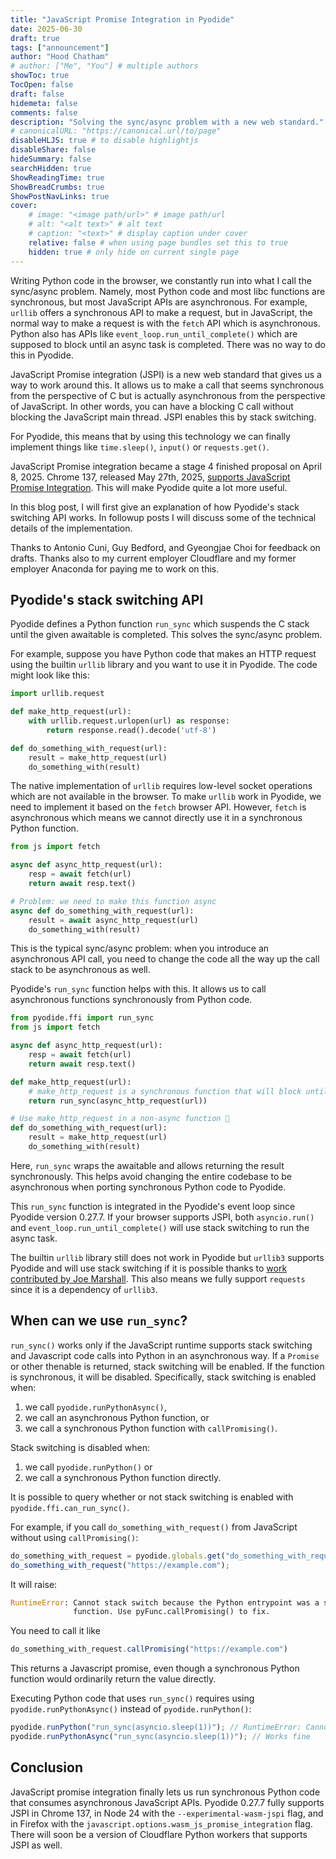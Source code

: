 ```yaml
---
title: "JavaScript Promise Integration in Pyodide"
date: 2025-06-30
draft: true
tags: ["announcement"]
author: "Hood Chatham"
# author: ["Me", "You"] # multiple authors
showToc: true
TocOpen: false
draft: false
hidemeta: false
comments: false
description: "Solving the sync/async problem with a new web standard."
# canonicalURL: "https://canonical.url/to/page"
disableHLJS: true # to disable highlightjs
disableShare: false
hideSummary: false
searchHidden: true
ShowReadingTime: true
ShowBreadCrumbs: true
ShowPostNavLinks: true
cover:
    # image: "<image path/url>" # image path/url
    # alt: "<alt text>" # alt text
    # caption: "<text>" # display caption under cover
    relative: false # when using page bundles set this to true
    hidden: true # only hide on current single page
---
```


Writing Python code in the browser, we constantly run into what I call the
sync/async problem. Namely, most Python code and most libc functions are
synchronous, but most JavaScript APIs are asynchronous. For example, `urllib`
offers a synchronous API to make a request, but in JavaScript, the normal way to
make a request is with the `fetch` API which is asynchronous. Python also has
APIs like `event_loop.run_until_complete()` which are supposed to block until an
async task is completed. There was no way to do this in Pyodide.

JavaScript Promise integration (JSPI) is a new web standard that gives
us a way to work around this. It allows us to make a call that seems synchronous
from the perspective of C but is actually asynchronous from the perspective of
JavaScript. In other words, you can have a blocking C call without blocking the
JavaScript main thread. JSPI enables this by stack switching.

For Pyodide, this means that by using this technology we can finally implement
things like `time.sleep()`, `input()` or `requests.get()`.

JavaScript Promise integration became a stage 4 finished proposal on April 8,
2025. Chrome 137, released May 27th, 2025, [supports JavaScript Promise
Integration](https://developer.chrome.com/release-notes/137#javascript_promise_integration).
This will make Pyodide quite a lot more useful.

In this blog post, I will first give an explanation of how Pyodide's stack
switching API works. In followup posts I will discuss some of the technical
details of the implementation.

Thanks to Antonio Cuni, Guy Bedford, and Gyeongjae Choi for feedback on drafts.
Thanks also to my current employer Cloudflare and my former employer Anaconda
for paying me to work on this.

## Pyodide's stack switching API

Pyodide defines a Python function `run_sync` which suspends the C stack until
the given awaitable is completed. This solves the sync/async problem.

For example, suppose you have Python code that makes an HTTP request using the
builtin `urllib` library and you want to use it in Pyodide. The code might look
like this:

```py
import urllib.request

def make_http_request(url):
    with urllib.request.urlopen(url) as response:
        return response.read().decode('utf-8')

def do_something_with_request(url):
    result = make_http_request(url)
    do_something_with(result)
```

The native implementation of `urllib` requires low-level socket operations which
are not available in the browser. To make `urllib` work in Pyodide, we need to
implement it based on the `fetch` browser API. However, `fetch` is asynchronous
which means we cannot directly use it in a synchronous Python function.

```py
from js import fetch

async def async_http_request(url):
    resp = await fetch(url)
    return await resp.text()

# Problem: we need to make this function async
async def do_something_with_request(url):
    result = await async_http_request(url)
    do_something_with(result)
```

This is the typical sync/async problem: when you introduce an asynchronous API
call, you need to change the code all the way up the call stack to be
asynchronous as well.

Pyodide's `run_sync` function helps with this. It allows us to call asynchronous
functions synchronously from Python code.

```py
from pyodide.ffi import run_sync
from js import fetch

async def async_http_request(url):
    resp = await fetch(url)
    return await resp.text()

def make_http_request(url):
    # make_http_request is a synchronous function that will block until the async function completes
    return run_sync(async_http_request(url))

# Use make_http_request in a non-async function 🎉
def do_something_with_request(url):
    result = make_http_request(url)
    do_something_with(result)
```

Here, `run_sync` wraps the awaitable and allows returning the result
synchronously. This helps avoid changing the entire codebase to be asynchronous
when porting synchronous Python code to Pyodide.

This `run_sync` function is integrated in the Pyodide's event loop since Pyodide
version 0.27.7. If your browser supports JSPI, both `asyncio.run()` and
`event_loop.run_until_complete()` will use stack switching to run the async
task.

The builtin `urllib` library still does not work in Pyodide but `urllib3`
supports Pyodide and will use stack switching if it is possible thanks to 
[work contributed by Joe Marshall](https://github.com/urllib3/urllib3/pull/3427).
This also means we fully support `requests` since it is a dependency of
`urllib3`.

## When can we use `run_sync`?

`run_sync()` works only if the JavaScript runtime supports stack switching and
Javascript code calls into Python in an asynchronous way. If a `Promise` or
other thenable is returned, stack switching will be enabled. If the function is
synchronous, it will be disabled. Specifically, stack switching is enabled when:
1. we call `pyodide.runPythonAsync()`,
2. we call an asynchronous Python function, or
3. we call a synchronous Python function with `callPromising()`.

Stack switching is disabled when:
1. we call `pyodide.runPython()` or
2. we call a synchronous Python function directly.

It is possible to query whether or not stack switching is enabled with
`pyodide.ffi.can_run_sync()`.

For example, if you call `do_something_with_request()` from JavaScript without
using `callPromising()`:

```js
do_something_with_request = pyodide.globals.get("do_something_with_request");
do_something_with_request("https://example.com");
```

It will raise:

```py
RuntimeError: Cannot stack switch because the Python entrypoint was a synchronous
              function. Use pyFunc.callPromising() to fix.
```

You need to call it like
```js
do_something_with_request.callPromising("https://example.com")
```

This returns a Javascript promise, even though a synchronous Python function would
ordinarily return the value directly.

Executing Python code that uses `run_sync()` requires using
`pyodide.runPythonAsync()` instead of `pyodide.runPython()`:

```js
pyodide.runPython("run_sync(asyncio.sleep(1))"); // RuntimeError: Cannot stack switch ...
pyodide.runPythonAsync("run_sync(asyncio.sleep(1))"); // Works fine
```

## Conclusion

JavaScript promise integration finally lets us run synchronous Python code that
consumes asynchronous JavaScript APIs. Pyodide 0.27.7 fully supports JSPI in
Chrome 137, in Node 24 with the `--experimental-wasm-jspi` flag, and in Firefox with
the `javascript.options.wasm_js_promise_integration` flag. There will soon be a
version of Cloudflare Python workers that supports JSPI as well.
